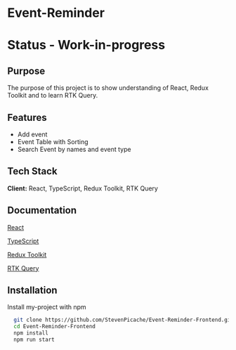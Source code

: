 # Event-Reminder

# Status - Work-in-progress

## Purpose
The purpose of this project is to show understanding of React, Redux Toolkit and to learn RTK Query.

## Features

- Add event
- Event Table with Sorting
- Search Event by names and event type

## Tech Stack

**Client:** React, TypeScript, Redux Toolkit, RTK Query

## Documentation

[React](https://react.dev/)

[TypeScript](https://www.typescriptlang.org/)

[Redux Toolkit](https://redux-toolkit.js.org/)

[RTK Query](https://redux-toolkit.js.org/rtk-query/overview)

## Installation

Install my-project with npm

```bash
  git clone https://github.com/StevenPicache/Event-Reminder-Frontend.git
  cd Event-Reminder-Frontend
  npm install
  npm run start
```

